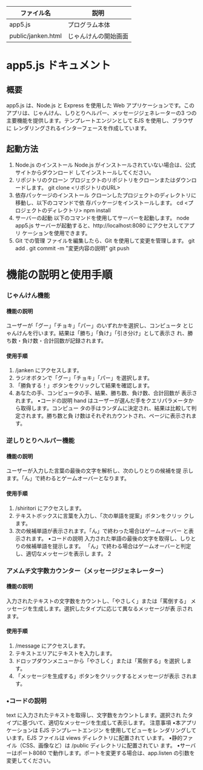 


ファイル名 | 説明
-|-
app5.js | プログラム本体
public/janken.html | じゃんけんの開始画面


# app5.js ドキュメント

## 概要
app5.js は、Node.js と Express を使用した Web アプリケーションです。この
アプリは、じゃんけん、しりとりヘルパー、メッセージジェネレーターの3 つの
主要機能を提供します。テンプレートエンジンとして EJS を使用し、ブラウザに
レンダリングされるインターフェースを作成しています。

## 起動方法
1. Node.js のインストール
Node.js がインストールされていない場合は、公式サイトからダウンロード
してインストールしてください。
2. リポジトリのクローン
プロジェクトのリポジトリをクローンまたはダウンロードします。
git clone <リポジトリのURL>
3. 依存パッケージのインストール
クローンしたプロジェクトのディレクトリに移動し、以下のコマンドで依
存パッケージをインストールします。
cd <プロジェクトのディレクトリ>
npm install
4. サーバーの起動
以下のコマンドを使用してサーバーを起動します。
node app5.js
サーバーが起動すると、http://localhost:8080 にアクセスしてアプリ
ケーションを使用できます。
5. Git での管理
ファイルを編集したら、Git を使用して変更を管理します。
git add .
git commit -m "変更内容の説明"
git push


# 機能の説明と使用手順
### じゃんけん機能
#### 機能の説明
ユーザーが「グー」「チョキ」「パー」のいずれかを選択し、コンピュータ
とじゃんけんを行います。結果は「勝ち」「負け」「引き分け」として表示さ
れ、勝ち数・負け数・合計回数が記録されます。
#### 使用手順
1. /janken にアクセスします。
2. ラジオボタンで「グー」「チョキ」「パー」を選択します。
3. 「勝負する！」ボタンをクリックして結果を確認します。
4. あなたの手、コンピュータの手、結果、勝ち数、負け数、合計回数が
表示されます。
•コードの説明
hand はユーザーが選んだ手をクエリパラメータから取得します。コンピュー
タの手はランダムに決定され、結果は比較して判定されます。勝ち数と負
け数はそれぞれカウントされ、ページに表示されます。
###  逆しりとりヘルパー機能
#### 機能の説明
ユーザーが入力した言葉の最後の文字を解析し、次のしりとりの候補を提
示します。「ん」で終わるとゲームオーバーとなります。
#### 使用手順
 1. /shiritori にアクセスします。
2. テキストボックスに言葉を入力し、「次の単語を提案」ボタンをクリッ
クします。
3. 次の候補単語が表示されます。「ん」で終わった場合はゲームオーバー
と表示されます。
•コードの説明
入力された単語の最後の文字を取得し、しりとりの候補単語を提示します。
「ん」で終わる場合はゲームオーバーと判定し、適切なメッセージを表示し
ます。
2
### アメムチ文字数カウンター（メッセージジェネレーター）
#### 機能の説明
入力されたテキストの文字数をカウントし、「やさしく」または「罵倒する」
メッセージを生成します。選択したタイプに応じて異なるメッセージが表
示されます。
#### 使用手順
1. /message にアクセスします。
2. テキストエリアにテキストを入力します。
3. ドロップダウンメニューから「やさしく」または「罵倒する」を選択
します。
4. 「メッセージを生成する」ボタンをクリックするとメッセージが表示
されます。
### •コードの説明
text に入力されたテキストを取得し、文字数をカウントします。選択され
たタイプに基づいて、適切なメッセージを生成して表示します。
注意事項
•本アプリケーションは EJS テンプレートエンジン を使用してビューをレ
ンダリングしています。EJS ファイルは views ディレクトリに配置されて
います。
•静的ファイル（CSS、画像など）は /public ディレクトリに配置されてい
ます。
•サーバーはポート8080 で動作します。ポートを変更する場合は、app.listen
の引数を変更してください。
